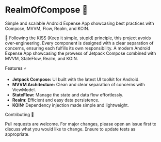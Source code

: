 # RealmOfCompose :crown:
Simple and scalable Android Expense App showcasing best practices with Compose, MVVM, Flow, Realm, and KOIN.

🚀 Following the KISS (Keep it simple, stupid) principle, this project avoids over-engineering. Every component is designed with a clear separation of concerns, ensuring each fulfills its own responsibility.
A modern Android Expense App showcasing the prowess of Jetpack Compose combined with MVVM, StateFlow, Realm, and KOIN.

Features :star:

* **Jetpack Compose:** UI built with the latest UI toolkit for Android.
* **MVVM Architecture:** Clean and clear separation of concerns with ViewModel.
* **StateFlow:** Manage the state and data flow effortlessly.
* **Realm:** Efficient and easy data persistence.
* **KOIN:** Dependency injection made simple and lightweight.

Contributing :handshake:

Pull requests are welcome. For major changes, please open an issue first to discuss what you would like to change. Ensure to update tests as appropriate.